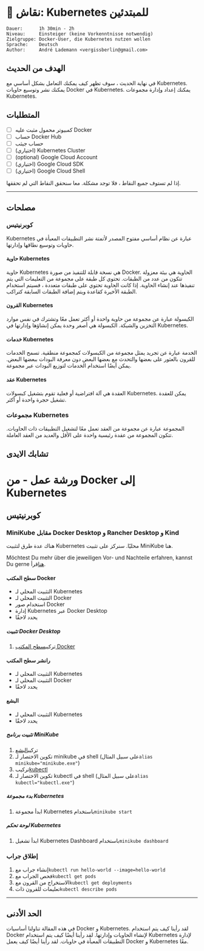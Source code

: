# 💬 نقاش: Kubernetes للمبتدئين

```text
Dauer:      1h 30min - 2h
Niveau:     Einsteiger (keine Vorkenntnisse notwendig)
Zielgruppe: Docker-User, die Kubernetes nutzen wollen
Sprache:    Deutsch
Author:     André Lademann <vergissberlin@gmail.com>
```

## الهدف من الحديث

في نهاية الحديث ، سوف تظهر كيف يمكنك التعامل بشكل أساسي مع Kubernetes. يمكنك نشر وتوسيع حاويات Docker في Kubernetes. يمكنك إعداد وإدارة مجموعات Kubernetes.

## المتطلبات

-   [ ] كمبيوتر محمول مثبت عليه Docker
-   [ ] حساب Docker Hub
-   [ ] حساب جيثب
-   [ ] (اختياري) Kubernetes Cluster
-   [ ] (optional) Google Cloud Account
-   [ ] (اختياري) Google Cloud SDK
-   [ ] (اختياري) Google Cloud Shell

إذا لم تستوف جميع النقاط ، فلا توجد مشكلة. معا سنحقق النقاط التي لم تحققها.

* * *

## مصلحات

### كوبرنيتيس

Kubernetes عبارة عن نظام أساسي مفتوح المصدر لأتمتة نشر التطبيقات المعبأة في حاويات وتوسيع نطاقها وإدارتها.

#### حاوية Kubernetes

حاوية Kubernetes هي نسخة قابلة للتنفيذ من صورة Docker. الحاوية هي بيئة معزولة تتكون من عدد من الطبقات. تحتوي كل طبقة على مجموعة من التعليمات التي يتم تنفيذها عند إنشاء الحاوية. إذا كانت الحاوية تحتوي على طبقات متعددة ، فسيتم استخدام الطبقة الأخيرة كقاعدة ويتم إضافة الطبقات السابقة كتراكب.

#### القرون Kubernetes

الكبسولة عبارة عن مجموعة من حاوية واحدة أو أكثر تعمل معًا وتشترك في نفس موارد التخزين والشبكة. الكبسولة هي أصغر وحدة يمكن إنشاؤها وإدارتها في Kubernetes.

#### خدمات Kubernetes

الخدمة عبارة عن تجريد يمثل مجموعة من الكبسولات كمجموعة منطقية. تسمح الخدمات للقرون بالعثور على بعضها والتحدث مع بعضها البعض دون معرفة البودات ببعضها البعض. يمكن أيضًا استخدام الخدمات لتوزيع البودات عبر مجموعة.

#### عقد Kubernetes

العقدة هي آلة افتراضية أو فعلية تقوم بتشغيل كبسولات Kubernetes. يمكن للعقدة تشغيل حجرة واحدة أو أكثر.

### مجموعات Kubernetes

المجموعة عبارة عن مجموعة من العقد تعمل معًا لتشغيل التطبيقات ذات الحاويات. تتكون المجموعة من عقدة رئيسية واحدة على الأقل والعديد من العقد العاملة.

## تشابك الايدى

# ورشة عمل - من Docker إلى Kubernetes

## كوبرنيتيس

### MiniKube مقابل Docker Desktop و Rancher Desktop و Kind

هناك عدة طرق لتثبيت Kubernetes محليًا. سنركز على تثبيت MiniKube هنا.

Möchtest Du mehr über die jeweiligen Vor- und Nachteile erfahren, kannst Du gerne [هنا](https://itnext.io/goodbye-docker-desktop-hello-minikube-3649f2a1c469)قرأ.

#### سطح المكتب Docker

-   التثبيت المحلي لـ Kubernetes
-   التثبيت المحلي لـ Docker
-   استخدام صور Docker
-   إدارة Kubernetes عبر Docker Desktop
-   يحدد لاحقًا

##### تثبيت Docker Desktop

1.  تركيب[سطح المكتب Docker](https://www.docker.com/products/docker-desktop)

#### رانشر سطح المكتب

-   التثبيت المحلي لـ Kubernetes
-   التثبيت المحلي لـ Docker
-   يحدد لاحقًا

#### البشع

-   التثبيت المحلي لـ Kubernetes
-   يحدد لاحقًا

##### تثبيت برنامج MiniKube

1.  تركيب[البشع](https://minikube.sigs.k8s.io/docs/start/)
2.  تكوين الاختصار لـ minikube في shell (على سبيل المثال`alias minikube="minikube.exe"`)
3.  تركيب[kubectl](https://kubernetes.io/docs/tasks/tools/install-kubectl/)
4.  تكوين الاختصار لـ kubectl في shell (على سبيل المثال`alias kubectl="kubectl.exe"`)

##### بدء مجموعة Kubernetes

1.  ابدأ مجموعة Kubernetes باستخدام`minikube start`

##### لوحة تحكم Kubernetes

1.  ابدأ تشغيل Kubernetes Dashboard باستخدام`minikube dashboard`

### إطلاق جراب

1.  إنشاء جراب مع`kubectl run hello-world --image=hello-world`
2.  فحص الجراب مع`kubectl get pods`
3.  الاستخراج من القرون مع`kubectl get deployments`
4.  تعليمات للقرون ذات`kubectl describe pods`

* * *

## الحد الأدنى

في هذه المقالة تناولنا أساسيات Docker و Kubernetes. لقد رأينا كيف يتم استخدام Docker لإنشاء الحاويات وإدارتها. لقد رأينا أيضًا كيف يتم استخدام Kubernetes لإدارة التطبيقات المعبأة في حاويات. لقد رأينا أيضًا كيف يعمل Docker و Kubernetes معًا.
